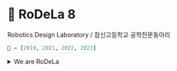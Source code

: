 # 🚀 RoDeLa 8
Robotics Design Laboratory / 잠신고등학교 공학전문동아리
```python
👑 = [2019, 2021, 2022, 2023]
```


<details>
<summary>We are RoDeLa</summary>

1: 손장목, 이현준, 김준우, 유웅탁, 정세진, 우지민, 최예린

2: 김기서, 최지원, 강승현, 김동규, 신동석, 이성민, 정다나, 지수빈, 최승헌

3: 김준형, 전진수, 김인서, 김현지, 임경수, 이세연, 차인석, 강승우

4: 최지승, 박성현, 김건우, 박명준, 송현우, 이명훈, 최서영, 오승환

5: 정현석, 박서현, 박도현, 이용목, 이은재, 최시헌, 박지호, 김민성

6: 정준우, 홍채이, 강이규, 김정윤, 김현우, 윤지욱, 조윤재, 김지원, 정예준

7: 송이현, 박서현, 김기혁, 이강민, 이도이, 이서정, 정원희, 하준봉, ~~양원섭~~

8: 오성훈, 최서영, 최온우, 배윤서, 변재욱, 김창민, 이서희, 정지윤
</details>
